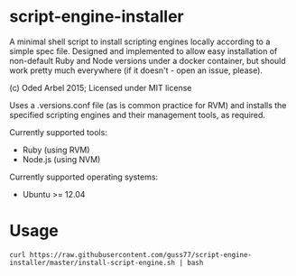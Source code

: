 # script-engine-installer

A minimal shell script to install scripting engines locally according to a simple spec file. Designed and implemented to allow easy installation of non-default Ruby and Node versions under a docker container, but should work pretty much everywhere (if it doesn't - open an issue, please).
 
(c) Oded Arbel 2015; Licensed under MIT license

Uses a .versions.conf file (as is common practice for RVM) and installs the specified scripting
engines and their management tools, as required.

Currently supported tools:

 - Ruby (using RVM)
 - Node.js (using NVM)

Currently supported operating systems:

 - Ubuntu >= 12.04

# Usage

`curl https://raw.githubusercontent.com/guss77/script-engine-installer/master/install-script-engine.sh | bash`
